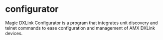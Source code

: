 configurator
============
Magic DXLink Configurator is a program that integrates unit discovery and telnet commands to ease configuration and management of AMX DXLink devices.